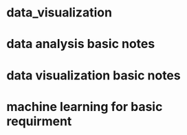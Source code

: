 # data_visualization
# data analysis basic notes  
# data visualization basic notes 
# machine learning for basic requirment 
